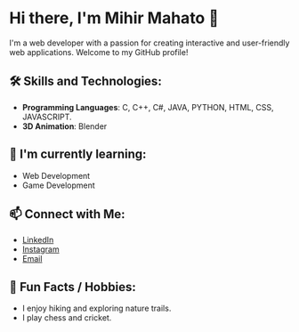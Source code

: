 # Hi there, I'm Mihir Mahato 👋

I'm a web developer with a passion for creating interactive and user-friendly web applications. Welcome to my GitHub profile!

## 🛠 Skills and Technologies:
- **Programming Languages**: C, C++, C#, JAVA, PYTHON, HTML, CSS, JAVASCRIPT.
- **3D Animation**: Blender

## 🌱 I'm currently learning:
- Web Development
- Game Development

## 📫 Connect with Me:
- [LinkedIn](https://in.linkedin.com/in/mihir-mahato-5145432bb)
- [Instagram](mihirmahato_13)
- [Email](mihirmahato1304@gmail.com)

## 🎨 Fun Facts / Hobbies:
- I enjoy hiking and exploring nature trails.
- I play chess and cricket.

